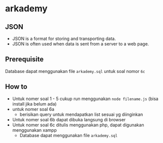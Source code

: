 # arkademy

## JSON 
- JSON is a format for storing and transporting data.
- JSON is often used when data is sent from a server to a web page.

## Prerequisite
Database dapat menggunakan file `arkademy.sql` untuk soal nomor `6c`

## How to
- Untuk nomer soal 1 - 5 cukup run menggunakan `node filename.js` (bisa install jika belum ada)
- untuk nomer soal 6a
  - berisikan query untuk mendapatkan list sesuai yg diinginkan
- Untuk nomer soal 6b dapat dibuka langsung di browser
- Untuk nomer soal 6c ditulis menggunakan php, dapat digunakan menggunakan xampp
  - Database dapat menggunakan file `arkademy.sql`
